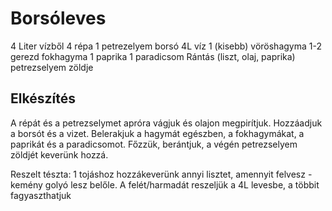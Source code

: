 # Borsóleves

4 Liter vízből
4 répa
1 petrezelyem
borsó
4L víz
1 (kisebb) vöröshagyma
1-2 gerezd fokhagyma
1 paprika
1 paradicsom
Rántás (liszt, olaj, paprika)
petrezselyem zöldje

## Elkészítés

A répát és a petrezselymet apróra vágjuk és olajon megpirítjuk. Hozzáadjuk a borsót és a vizet. Belerakjuk a hagymát egészben, a fokhagymákat, a paprikát és a paradicsomot. Főzzük, berántjuk, a végén petrezselyem zöldjét keverünk hozzá.

Reszelt tészta:
1 tojáshoz hozzákeverünk annyi lisztet, amennyit felvesz - kemény golyó lesz belőle. A felét/harmadát reszeljük a 4L levesbe, a többit fagyaszthatjuk

